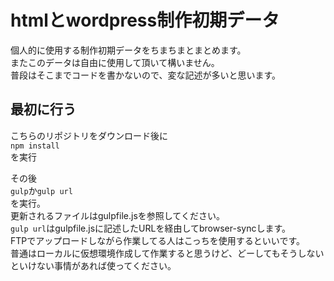 htmlとwordpress制作初期データ
======================
個人的に使用する制作初期データをちまちまとまとめます。  
またこのデータは自由に使用して頂いて構いません。  
普段はそこまでコードを書かないので、変な記述が多いと思います。

## 最初に行う
こちらのリポジトリをダウンロード後に  
`npm install`  
を実行  
  
その後  
`gulp`か`gulp url`  
を実行。  
更新されるファイルはgulpfile.jsを参照してください。  
`gulp url`はgulpfile.jsに記述したURLを経由してbrowser-syncします。  
FTPでアップロードしながら作業してる人はこっちを使用するといいです。  
普通はローカルに仮想環境作成して作業すると思うけど、どーしてもそうしないといけない事情があれば使ってください。